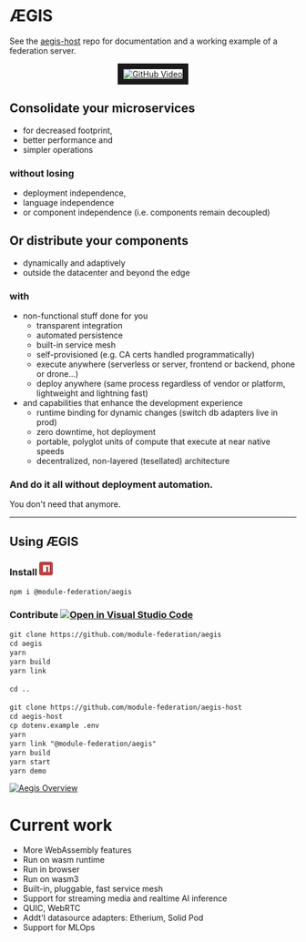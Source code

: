 # ÆGIS

See the [aegis-host](https://github.com/module-federation/MicroLib) repo for documentation and a working example of a federation server.

<div align="center">
    <a href="https://youtu.be/atffJzyP41U" target="_blank">
        <img src="https://user-images.githubusercontent.com/38910830/141614069-20be312c-2408-4ca8-9d59-2f34f6adbd39.gif" alt="GitHub Video"
        border="10" width="460" height="250"/>
    </a>
</div>

## Consolidate your microservices 
- for decreased footprint, 
- better performance and 
- simpler operations 
    
### without losing
    
- deployment independence,
- language independence 
- or component independence (i.e. components remain decoupled)
  
## Or distribute your components
- dynamically and adaptively
- outside the datacenter and beyond the edge

### with

- non-functional stuff done for you
    * transparent integration
    * automated persistence
    * built-in service mesh
    * self-provisioned (e.g. CA certs handled programmatically)
    * execute anywhere (serverless or server, frontend or backend, phone or drone...)
    * deploy anywhere (same process regardless of vendor or platform, lightweight and lightning fast)
- and capabilities that enhance the development experience
    * runtime binding for dynamic changes (switch db adapters live in prod)
    * zero downtime, hot deployment
    * portable, polyglot units of compute that execute at near native speeds
    * decentralized, non-layered (tesellated) architecture

### And do it all without deployment automation. 
You don't need that anymore.

----

## Using ÆGIS

### Install [<img src="https://github.com/tysonrm/cluster-rolling-restart/blob/main/npm-tile.png">](https://www.npmjs.com/package/@module-federation/aegis)
```shell
npm i @module-federation/aegis
```

### Contribute [![Open in Visual Studio Code](https://open.vscode.dev/badges/open-in-vscode.svg)](https://open.vscode.dev/module-federation/aegis)

```shell
git clone https://github.com/module-federation/aegis
cd aegis
yarn
yarn build
yarn link 

cd ..

git clone https://github.com/module-federation/aegis-host
cd aegis-host
cp dotenv.example .env
yarn
yarn link "@module-federation/aegis"
yarn build
yarn start
yarn demo
```
[![Aegis Overview](https://res.cloudinary.com/marcomontalbano/image/upload/v1632364889/video_to_markdown/images/youtube--n2qqgi3fTto-c05b58ac6eb4c4700831b2b3070cd403.jpg)](https://youtu.be/jddhfLA_2k0 "Aegis Overview")

# Current work
    
- More WebAssembly features
- Run on wasm runtime 
- Run in browser
- Run on wasm3
- Built-in, pluggable, fast service mesh
- Support for streaming media and realtime AI inference
- QUIC, WebRTC
- Addt'l datasource adapters: Etherium, Solid Pod
- Support for MLOps
